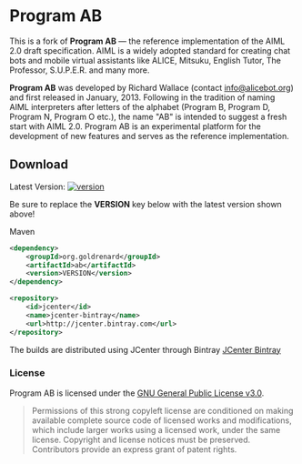 [version]: https://api.bintray.com/packages/goldrenard/program-ab/program-ab/images/download.svg
[download]: https://bintray.com/goldrenard/program-ab/program-ab/_latestVersion

# Program AB
This is a fork of **Program AB** — the reference implementation of the AIML 2.0 draft specification. AIML is a widely adopted standard for creating chat bots and mobile virtual assistants like ALICE, Mitsuku, English Tutor, The Professor, S.U.P.E.R. and many more. 

**Program AB** was developed by Richard Wallace (contact info@alicebot.org) and first released in January, 2013. Following in the tradition of naming AIML interpreters after letters of the alphabet (Program B, Program D, Program N, Program O etc.), the name "AB" is intended to suggest a fresh start with AIML 2.0. Program AB is an experimental platform for the development of new features and serves as the reference implementation.

## Download
Latest Version:
[ ![version][] ][download]

Be sure to replace the **VERSION** key below with the latest version shown above!

Maven
```xml
<dependency>
    <groupId>org.goldrenard</groupId>
    <artifactId>ab</artifactId>
    <version>VERSION</version>
</dependency>

<repository>
    <id>jcenter</id>
    <name>jcenter-bintray</name>
    <url>http://jcenter.bintray.com</url>
</repository>
```

The builds are distributed using JCenter through Bintray [JCenter Bintray](https://bintray.com/goldrenard/program-ab/program-ab/)

### License
Program AB is licensed under the [GNU General Public License v3.0](LICENSE).
> Permissions of this strong copyleft license are conditioned on making available complete source code of licensed works and modifications, which include larger works using a licensed work, under the same license. Copyright and license notices must be preserved. Contributors provide an express grant of patent rights.
